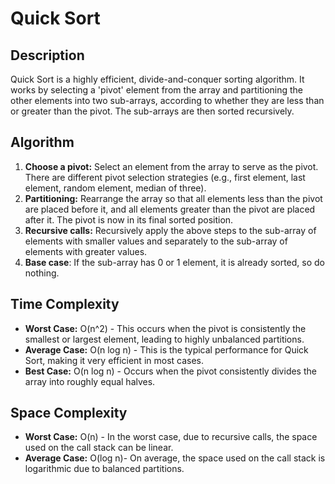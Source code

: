 # Quick Sort

## Description

Quick Sort is a highly efficient, divide-and-conquer sorting algorithm. It works by selecting a 'pivot' element from the array and partitioning the other elements into two sub-arrays, according to whether they are less than or greater than the pivot. The sub-arrays are then sorted recursively.

## Algorithm

1.  **Choose a pivot:** Select an element from the array to serve as the pivot. There are different pivot selection strategies (e.g., first element, last element, random element, median of three).
2.  **Partitioning:** Rearrange the array so that all elements less than the pivot are placed before it, and all elements greater than the pivot are placed after it. The pivot is now in its final sorted position.
3.  **Recursive calls:** Recursively apply the above steps to the sub-array of elements with smaller values and separately to the sub-array of elements with greater values.
4. **Base case**: If the sub-array has 0 or 1 element, it is already sorted, so do nothing.

## Time Complexity

*   **Worst Case:** O(n^2) - This occurs when the pivot is consistently the smallest or largest element, leading to highly unbalanced partitions.
*   **Average Case:** O(n log n) - This is the typical performance for Quick Sort, making it very efficient in most cases.
*   **Best Case:** O(n log n) - Occurs when the pivot consistently divides the array into roughly equal halves.

## Space Complexity

*   **Worst Case:** O(n) - In the worst case, due to recursive calls, the space used on the call stack can be linear.
* **Average Case:** O(log n)- On average, the space used on the call stack is logarithmic due to balanced partitions.